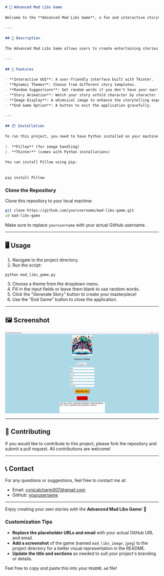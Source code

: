 ```markdown
# 🏰 Advanced Mad Libs Game

Welcome to the **Advanced Mad Libs Game**, a fun and interactive storytelling application built using Python and Tkinter! Dive into a world of creativity where you can generate unique stories based on your inputs or let the game surprise you with random words.

---

## 🌟 Description

The Advanced Mad Libs Game allows users to create entertaining stories by filling in the blanks with various parts of speech. Choose from multiple themes such as Adventure, Sci-Fi, or Horror, and let your imagination run wild!

---

## 🔧 Features

- **Interactive GUI**: A user-friendly interface built with Tkinter.
- **Dynamic Themes**: Choose from different story templates.
- **Random Suggestions**: Get random words if you don't have your own!
- **Story Animation**: Watch your story unfold character by character for added excitement.
- **Image Display**: A whimsical image to enhance the storytelling experience.
- **End Game Option**: A button to exit the application gracefully.

---

## 📦 Installation

To run this project, you need to have Python installed on your machine along with the following libraries:

1. **Pillow** (for image handling)
2. **Tkinter** (comes with Python installations)

You can install Pillow using pip:


pip install Pillow

```

### Clone the Repository

Clone this repository to your local machine:

```bash
git clone https://github.com/yourusername/mad-libs-game.git
cd mad-libs-game
```

Make sure to replace `yourusername` with your actual GitHub username.

---

## 🖥️ Usage

1. Navigate to the project directory.
2. Run the script:

```bash
python mad_libs_game.py
```

3. Choose a theme from the dropdown menu.
4. Fill in the input fields or leave them blank to use random words.
5. Click the "Generate Story" button to create your masterpiece!
6. Use the "End Game" button to close the application.

---

## 🖼️ Screenshot

![Mad Libs Game Screenshot](image.png)

---



## 🤝 Contributing

If you would like to contribute to this project, please fork the repository and submit a pull request. All contributions are welcome!

---

## 📞 Contact

For any questions or suggestions, feel free to contact me at:

- Email: cynicalcharm007@gmail.com
- GitHub: [yourusername]((https://github.com/darshangowda-web))

---

Enjoy creating your own stories with the **Advanced Mad Libs Game**! 🎉


### Customization Tips
- **Replace the placeholder URLs and email** with your actual GitHub URL and email.
- **Add a screenshot** of the game (named `mad_libs_image.jpeg`) to the project directory for a better visual representation in the README.
- **Update the title and sections** as needed to suit your project's branding or details. 

Feel free to copy and paste this into your `README.md` file!
